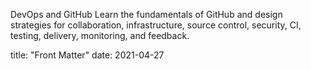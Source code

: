 DevOps and GitHub
Learn the fundamentals of GitHub and design strategies for collaboration, infrastructure, source control, security, CI, testing, delivery, monitoring, and feedback.

title: "Front Matter"
date: 2021-04-27
